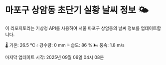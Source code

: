
# 마포구 상암동 초단기 실황 날씨 정보 🌤️

이 리포지토리는 기상청 API를 사용하여 서울 마포구 상암동의 날씨 정보를 업데이트합니다. 

🌡️ 기온: 26.5 ℃
💧 강수량: 0 mm
💦 습도: 86 %
🌬️ 풍속: 1.8 m/s

마지막 업데이트 시각: 2025년 09월 06일 04시 08분    
